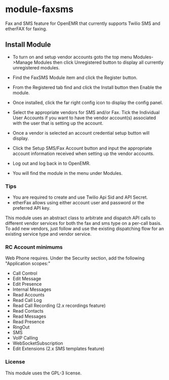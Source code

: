 # module-faxsms
Fax and SMS feature for OpenEMR that currently supports Twilio SMS and etherFAX for faxing.
## Install Module

- To turn on and setup vendor accounts goto the top menu Modules->Manage Modules then click Unregistered button to display all currently unregistered modules. 
- Find the FaxSMS Module item and click the Register button.
- From the Registered tab find and click the Install button then Enable the module.
- Once installed, click the far right config icon to display the config panel.
- Select the appropriate vendors for SMS and/or Fax. Tick the Individual User Accounts if you want to have the vendor account(s) associated with the user that is setting up the account.
- Once a vendor is selected an account credential setup button will display.
- Click the Setup SMS/Fax Account button and input the appropriate account information received when setting up the vendor accounts.
- Log out and log back in to OpenEMR.

- You will find the module in the menu under Modules.
### Tips
- You are required to create and use Twilio Api Sid and API Secret.
- etherFax allows using either account user and password or the preferred API key.


 This module uses an abstract class to arbitrate and dispatch
 API calls to different vendor services for both the fax and sms type on a per-call basis.
 To add new vendors, just follow and use the existing dispatching flow
 for an existing service type and vendor service.

### RC Account minimums
Web Phone requires. Under the Security section, add the following "Application scopes:"
- Call Control
- Edit Message
- Edit Presence
- Internal Messages
- Read Accounts
- Read Call Log
- Read Call Recording (2.x recordings feature)
- Read Contacts
- Read Messages
- Read Presence
- RingOut
- SMS
- VoIP Calling
- WebSocketSubscription
- Edit Extensions (2.x SMS templates feature)

### License
This module uses the GPL-3 license.
